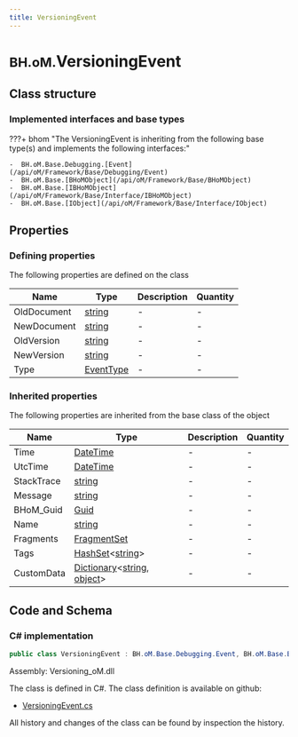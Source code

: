 ```yaml
---
title: VersioningEvent
---
```


# <small>BH.oM.</small>**VersioningEvent**



## Class structure

### Implemented interfaces and base types

???+ bhom "The VersioningEvent is inheriting from the following base type(s) and implements the following interfaces:"

    -  BH.oM.Base.Debugging.[Event](/api/oM/Framework/Base/Debugging/Event)
    -  BH.oM.Base.[BHoMObject](/api/oM/Framework/Base/BHoMObject)
    -  BH.oM.Base.[IBHoMObject](/api/oM/Framework/Base/Interface/IBHoMObject)
    -  BH.oM.Base.[IObject](/api/oM/Framework/Base/Interface/IObject)


## Properties



### Defining properties

The following properties are defined on the class

| Name             | Type             | Description      | Quantity         |
|------------------|------------------|------------------|------------------|
| OldDocument | [string](https://learn.microsoft.com/en-us/dotnet/api/System.String?view=netstandard-2.0) | - | - |
| NewDocument | [string](https://learn.microsoft.com/en-us/dotnet/api/System.String?view=netstandard-2.0) | - | - |
| OldVersion | [string](https://learn.microsoft.com/en-us/dotnet/api/System.String?view=netstandard-2.0) | - | - |
| NewVersion | [string](https://learn.microsoft.com/en-us/dotnet/api/System.String?view=netstandard-2.0) | - | - |
| Type | [EventType](/api/oM/Framework/Base/Debugging/EventType) | - | - |


### Inherited properties
The following properties are inherited from the base class of the object

| Name             | Type             | Description      | Quantity         |
|------------------|------------------|------------------|------------------|
| Time | [DateTime](https://learn.microsoft.com/en-us/dotnet/api/System.DateTime?view=netstandard-2.0) | - | - |
| UtcTime | [DateTime](https://learn.microsoft.com/en-us/dotnet/api/System.DateTime?view=netstandard-2.0) | - | - |
| StackTrace | [string](https://learn.microsoft.com/en-us/dotnet/api/System.String?view=netstandard-2.0) | - | - |
| Message | [string](https://learn.microsoft.com/en-us/dotnet/api/System.String?view=netstandard-2.0) | - | - |
| BHoM_Guid | [Guid](https://learn.microsoft.com/en-us/dotnet/api/System.Guid?view=netstandard-2.0) | - | - |
| Name | [string](https://learn.microsoft.com/en-us/dotnet/api/System.String?view=netstandard-2.0) | - | - |
| Fragments | [FragmentSet](/api/oM/Framework/Base/FragmentSet) | - | - |
| Tags | [HashSet](https://learn.microsoft.com/en-us/dotnet/api/System.Collections.Generic.HashSet-1?view=netstandard-2.0)&lt;[string](https://learn.microsoft.com/en-us/dotnet/api/System.String?view=netstandard-2.0)&gt; | - | - |
| CustomData | [Dictionary](https://learn.microsoft.com/en-us/dotnet/api/System.Collections.Generic.Dictionary-2?view=netstandard-2.0)&lt;[string](https://learn.microsoft.com/en-us/dotnet/api/System.String?view=netstandard-2.0), [object](https://learn.microsoft.com/en-us/dotnet/api/System.Object?view=netstandard-2.0)&gt; | - | - |


## Code and Schema

### C# implementation

``` C# title="C#"
public class VersioningEvent : BH.oM.Base.Debugging.Event, BH.oM.Base.BHoMObject, BH.oM.Base.IBHoMObject, BH.oM.Base.IObject
```

Assembly: Versioning_oM.dll

The class is defined in C#. The class definition is available on github:

- [VersioningEvent.cs](https://github.com/BHoM/BHoM/blob/develop/Versioning_oM/VersioningEvent.cs)

All history and changes of the class can be found by inspection the history.

